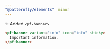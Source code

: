 ```yaml
---
"@patternfly/elements": minor
---
```


✨ Added `<pf-banner>`

```html
<pf-banner variant="info" icon="info" sticky>
  Important information.
</pf-banner>
```
